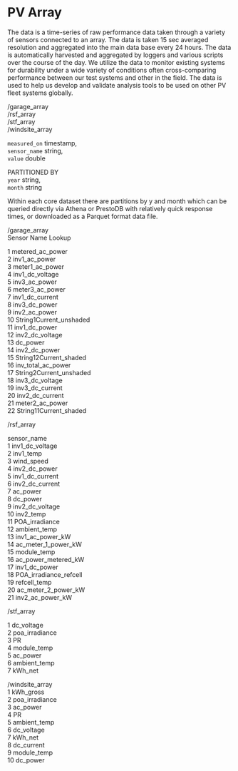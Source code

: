 # PV Array

The data is a time-series of raw performance data taken through a variety of sensors connected to an array. The data is taken 15 sec averaged resolution and aggregated into the main data base every 24 hours. The data is automatically harvested and aggregated by loggers and various scripts over the course of the day. We utilize the data to monitor existing systems for durability under a wide variety of conditions often cross-comparing performance between our test systems and other in the field. The data is used to help us develop and validate analysis tools to be used on other PV fleet systems globally.


/garage_array  
/rsf_array   
/stf_array   
/windsite_array   

`measured_on` timestamp,   
`sensor_name` string,   
`value` double   

PARTITIONED BY  
`year` string,   
`month` string   


Within each core dataset there are partitions by y and month which can be queried directly via Athena or PrestoDB with relatively quick response times, or downloaded as a Parquet format data file.

/garage_array   
Sensor Name Lookup   

1	metered_ac_power   
2	inv1_ac_power   
3	meter1_ac_power   
4	inv1_dc_voltage   
5	inv3_ac_power   
6	meter3_ac_power   
7	inv1_dc_current   
8	inv3_dc_power   
9	inv2_ac_power   
10	String1Current_unshaded   
11	inv1_dc_power   
12	inv2_dc_voltage   
13	dc_power   
14	inv2_dc_power   
15	String12Current_shaded   
16	inv_total_ac_power   
17	String2Current_unshaded   
18	inv3_dc_voltage   
19	inv3_dc_current   
20	inv2_dc_current   
21	meter2_ac_power   
22	String11Current_shaded   

/rsf_array   

sensor_name   
1	inv1_dc_voltage   
2	inv1_temp   
3	wind_speed   
4	inv2_dc_power   
5	inv1_dc_current   
6	inv2_dc_current   
7	ac_power   
8	dc_power   
9	inv2_dc_voltage   
10	inv2_temp   
11	POA_irradiance   
12	ambient_temp   
13	inv1_ac_power_kW   
14	ac_meter_1_power_kW   
15	module_temp   
16	ac_power_metered_kW   
17	inv1_dc_power   
18	POA_irradiance_refcell   
19	refcell_temp   
20	ac_meter_2_power_kW   
21	inv2_ac_power_kW   


/stf_array   

1	dc_voltage   
2	poa_irradiance   
3	PR   
4	module_temp   
5	ac_power   
6	ambient_temp   
7	kWh_net   

/windsite_array   
1	kWh_gross   
2	poa_irradiance   
3	ac_power   
4	PR   
5	ambient_temp   
6	dc_voltage   
7	kWh_net   
8	dc_current   
9	module_temp   
10	dc_power   
